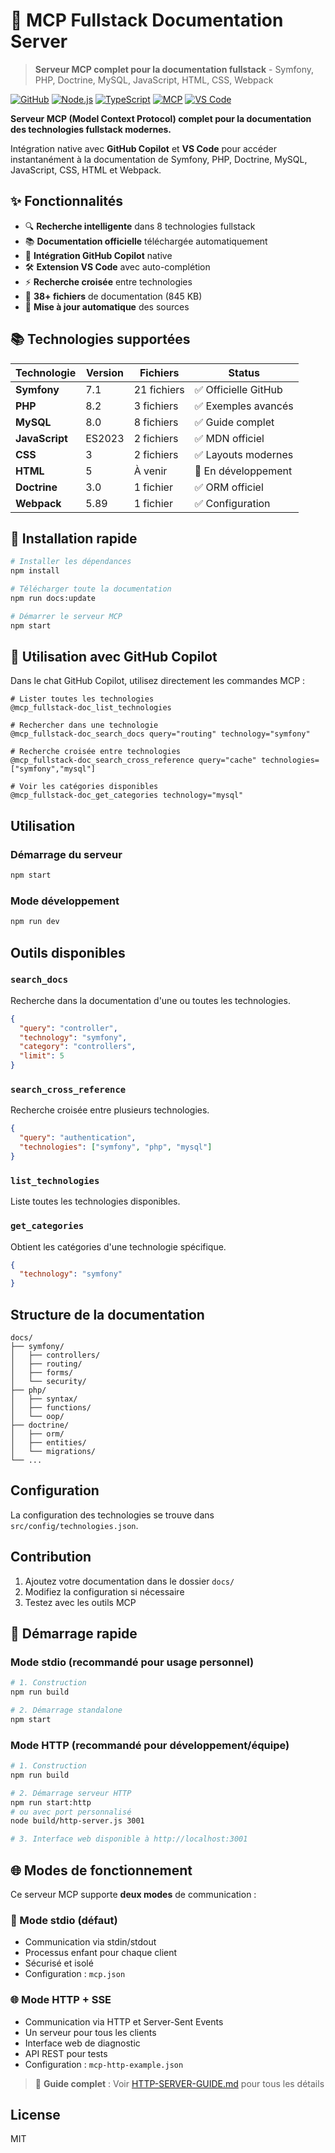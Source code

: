 # 🚀 MCP Fullstack Documentation Server

> **Serveur MCP complet pour la documentation fullstack** - Symfony, PHP, Doctrine, MySQL, JavaScript, HTML, CSS, Webpack

[![GitHub](https://img.shields.io/badge/GitHub-jeanniardJ-blue?logo=github)](https://github.com/jeanniardJ)
[![Node.js](https://img.shields.io/badge/Node.js-18%2B-green.svg)](https://nodejs.org/)
[![TypeScript](https://img.shields.io/badge/TypeScript-5.0%2B-blue.svg)](https://www.typescriptlang.org/)
[![MCP](https://img.shields.io/badge/MCP-Compatible-orange.svg)](https://modelcontextprotocol.io/)
[![VS Code](https://img.shields.io/badge/VS%20Code-Extension-purple.svg)](https://code.visualstudio.com/)

**Serveur MCP (Model Context Protocol) complet pour la documentation des technologies fullstack modernes.**

Intégration native avec **GitHub Copilot** et **VS Code** pour accéder instantanément à la documentation de Symfony, PHP, Doctrine, MySQL, JavaScript, CSS, HTML et Webpack.

## ✨ Fonctionnalités

- 🔍 **Recherche intelligente** dans 8 technologies fullstack
- 📚 **Documentation officielle** téléchargée automatiquement  
- 🤖 **Intégration GitHub Copilot** native
- 🛠️ **Extension VS Code** avec auto-complétion
- ⚡ **Recherche croisée** entre technologies
- 🎯 **38+ fichiers** de documentation (845 KB)
- 🔄 **Mise à jour automatique** des sources

## 📚 Technologies supportées

| Technologie    | Version | Fichiers    | Status              |
| -------------- | ------- | ----------- | ------------------- |
| **Symfony**    | 7.1     | 21 fichiers | ✅ Officielle GitHub |
| **PHP**        | 8.2     | 3 fichiers  | ✅ Exemples avancés  |
| **MySQL**      | 8.0     | 8 fichiers  | ✅ Guide complet     |
| **JavaScript** | ES2023  | 2 fichiers  | ✅ MDN officiel      |
| **CSS**        | 3       | 2 fichiers  | ✅ Layouts modernes  |
| **HTML**       | 5       | À venir     | 🔄 En développement  |
| **Doctrine**   | 3.0     | 1 fichier   | ✅ ORM officiel      |
| **Webpack**    | 5.89    | 1 fichier   | ✅ Configuration     |

## 🚀 Installation rapide

```bash
# Installer les dépendances
npm install

# Télécharger toute la documentation
npm run docs:update

# Démarrer le serveur MCP
npm start
```

## 🎯 Utilisation avec GitHub Copilot

Dans le chat GitHub Copilot, utilisez directement les commandes MCP :

```
# Lister toutes les technologies
@mcp_fullstack-doc_list_technologies

# Rechercher dans une technologie
@mcp_fullstack-doc_search_docs query="routing" technology="symfony"

# Recherche croisée entre technologies  
@mcp_fullstack-doc_search_cross_reference query="cache" technologies=["symfony","mysql"]

# Voir les catégories disponibles
@mcp_fullstack-doc_get_categories technology="mysql"
```

## Utilisation

### Démarrage du serveur
```bash
npm start
```

### Mode développement
```bash
npm run dev
```

## Outils disponibles

### `search_docs`
Recherche dans la documentation d'une ou toutes les technologies.

```json
{
  "query": "controller",
  "technology": "symfony",
  "category": "controllers",
  "limit": 5
}
```

### `search_cross_reference`
Recherche croisée entre plusieurs technologies.

```json
{
  "query": "authentication",
  "technologies": ["symfony", "php", "mysql"]
}
```

### `list_technologies`
Liste toutes les technologies disponibles.

### `get_categories`
Obtient les catégories d'une technologie spécifique.

```json
{
  "technology": "symfony"
}
```

## Structure de la documentation

```
docs/
├── symfony/
│   ├── controllers/
│   ├── routing/
│   ├── forms/
│   └── security/
├── php/
│   ├── syntax/
│   ├── functions/
│   └── oop/
├── doctrine/
│   ├── orm/
│   ├── entities/
│   └── migrations/
└── ...
```

## Configuration

La configuration des technologies se trouve dans `src/config/technologies.json`.

## Contribution

1. Ajoutez votre documentation dans le dossier `docs/`
2. Modifiez la configuration si nécessaire
3. Testez avec les outils MCP

## 🚀 Démarrage rapide

### Mode stdio (recommandé pour usage personnel)
```bash
# 1. Construction
npm run build

# 2. Démarrage standalone
npm start
```

### Mode HTTP (recommandé pour développement/équipe)
```bash
# 1. Construction
npm run build

# 2. Démarrage serveur HTTP
npm run start:http
# ou avec port personnalisé
node build/http-server.js 3001

# 3. Interface web disponible à http://localhost:3001
```

## 🌐 Modes de fonctionnement

Ce serveur MCP supporte **deux modes** de communication :

### 📡 Mode stdio (défaut)
- Communication via stdin/stdout
- Processus enfant pour chaque client
- Sécurisé et isolé
- Configuration : `mcp.json`

### 🌐 Mode HTTP + SSE  
- Communication via HTTP et Server-Sent Events
- Un serveur pour tous les clients
- Interface web de diagnostic
- API REST pour tests
- Configuration : `mcp-http-example.json`

> 📖 **Guide complet** : Voir [HTTP-SERVER-GUIDE.md](./HTTP-SERVER-GUIDE.md) pour tous les détails

## License

MIT
